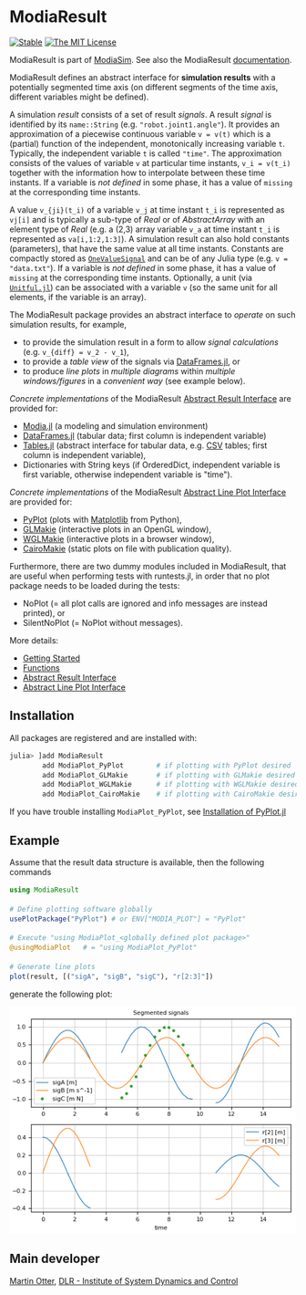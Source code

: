 # ModiaResult

[![Stable](https://img.shields.io/badge/docs-stable-blue.svg)](https://modiasim.github.io/ModiaResult.jl/stable/index.html)
[![The MIT License](https://img.shields.io/badge/license-MIT-brightgreen.svg?style=flat-square)](https://github.com/ModiaSim/ModiaResult.jl/blob/master/LICENSE.md)

ModiaResult is part of [ModiaSim](https://modiasim.github.io/docs/). See also the ModiaResult [documentation](https://modiasim.github.io/ModiaResult.jl/stable/index.html).

ModiaResult defines an abstract interface for **simulation results** with a potentially segmented 
time axis (on different segments of the time axis, different variables might be defined).

A simulation *result* consists of a set of result *signals*. A result *signal* is identified by its `name::String`
(e.g. `"robot.joint1.angle"`). It provides an approximation of a piecewise continuous variable ``v = v(t)`` 
which is a (partial) function of the independent, monotonically increasing variable ``t``. Typically, the
independent variable ``t`` is called `"time"`. The approximation consists of the values of variable ``v`` 
at particular time instants, ``v_i = v(t_i)`` together with the information how to interpolate between these 
time instants. If a variable is *not defined* in some phase, it has a value of `missing` at the corresponding time instants.

A value ``v_{ji}(t_i)`` of a variable ``v_j`` at time instant ``t_i`` is represented as `vj[i]` and is 
typically a sub-type of *Real* or of *AbstractArray* with an element type of *Real*
(e.g. a (2,3) array variable ``v_a`` at time instant ``t_i`` is represented as `va[i,1:2,1:3]`).
A simulation result can also hold constants (parameters), that have the same value at all time instants. 
Constants are compactly stored as  [`OneValueSignal`](@ref) and can be of any Julia type (e.g. `v = "data.txt"`).
If a variable is *not defined* in some phase, it has a value of `missing` at the corresponding time instants. 
Optionally, a unit (via [`Unitful.jl`](https://github.com/PainterQubits/Unitful.jl)) can be associated with a 
variable ``v`` (so the same unit for all elements, if the variable is an array).

The ModiaResult package provides an abstract interface to *operate* on such simulation results, for example, 
- to provide the simulation result in a form to allow *signal calculations* (e.g. ``v_{diff} = v_2 - v_1``),
- to provide a *table view* of the signals via [DataFrames.jl](https://github.com/JuliaData/DataFrames.jl), or
- to produce *line plots* in *multiple diagrams* within *multiple windows/figures* in a *convenient way* (see example below).

*Concrete implementations* of the ModiaResult [Abstract Result Interface](@ref) are provided for:

- [Modia.jl](https://github.com/ModiaSim/Modia.jl) (a modeling and simulation environment)
- [DataFrames.jl](https://github.com/JuliaData/DataFrames.jl) (tabular data; first column is independent variable)
- [Tables.jl](https://github.com/JuliaData/Tables.jl) (abstract interface for tabular data, e.g. [CSV](https://github.com/JuliaData/CSV.jl) tables; first column is independent variable),
- Dictionaries with String keys (if OrderedDict, independent variable is first variable, otherwise independent variable is "time").

*Concrete implementations* of the ModiaResult [Abstract Line Plot Interface](@ref) are provided for:

- [PyPlot](https://github.com/JuliaPy/PyPlot.jl) (plots with [Matplotlib](https://matplotlib.org/stable/) from Python), 
- [GLMakie](https://github.com/JuliaPlots/GLMakie.jl) (interactive plots in an OpenGL window),
- [WGLMakie](https://github.com/JuliaPlots/WGLMakie.jl) (interactive plots in a browser window),
- [CairoMakie](https://github.com/JuliaPlots/CairoMakie.jl) (static plots on file with publication quality).

Furthermore, there are two dummy modules included in ModiaResult, that are useful when performing
tests with runtests.jl, in order that no plot package needs to be loaded during the tests:

- NoPlot (= all plot calls are ignored and info messages are instead printed), or
- SilentNoPlot (= NoPlot without messages).

More details:

- [Getting Started](https://modiasim.github.io/ModiaResult.jl/stable/GettingStarted.html)
- [Functions](https://modiasim.github.io/ModiaResult.jl/stable/Functions.html)
- [Abstract Result Interface](https://modiasim.github.io/ModiaResult.jl/stable/internal/AbstractResultInterface.html)
- [Abstract Line Plot Interface](https://modiasim.github.io/ModiaResult.jl/stable/internal/AbstractLinePlotInterface.html)

## Installation

All packages are registered and are installed with:

```julia
julia> ]add ModiaResult
        add ModiaPlot_PyPlot        # if plotting with PyPlot desired
        add ModiaPlot_GLMakie       # if plotting with GLMakie desired
        add ModiaPlot_WGLMakie      # if plotting with WGLMakie desired
        add ModiaPlot_CairoMakie    # if plotting with CairoMakie desired
```

If you have trouble installing `ModiaPlot_PyPlot`, see [Installation of PyPlot.jl](https://modiasim.github.io/ModiaResult.jl/stable/index.html#Installation-of-PyPlot.jl)
 
 
## Example

Assume that the result data structure is available, then the following commands


```julia
using ModiaResult

# Define plotting software globally
usePlotPackage("PyPlot") # or ENV["MODIA_PLOT"] = "PyPlot"

# Execute "using ModiaPlot_<globally defined plot package>"
@usingModiaPlot   # = "using ModiaPlot_PyPlot"

# Generate line plots                     
plot(result, [("sigA", "sigB", "sigC"), "r[2:3]"])
```

generate the following plot:

![SegmentedSignalsPlot](docs/resources/images/segmented-signals-plot.png)


## Main developer

[Martin Otter](https://rmc.dlr.de/sr/en/staff/martin.otter/),
[DLR - Institute of System Dynamics and Control](https://www.dlr.de/sr/en)

